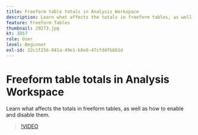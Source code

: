 ```yaml
---
title: Freeform table totals in Analysis Workspace
description: Learn what affects the totals in freeform tables, as well as how to enable and disable them.
feature: Freeform Tables
thumbnail: 29273.jpg
kt: 3857
role: User
level: Beginner
exl-id: 22c1f256-041a-49e1-b8e8-47cfd4fb801d
---
```

# Freeform table totals in Analysis Workspace

Learn what affects the totals in freeform tables, as well as how to enable and disable them.

>[!VIDEO](https://video.tv.adobe.com/v/29273/?quality=12&learn=on)

